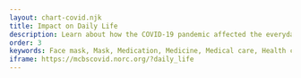 ```yaml
---
layout: chart-covid.njk
title: Impact on Daily Life
description: Learn about how the COVID-19 pandemic affected the everyday lives of Medicare beneficiaries.
order: 3
keywords: Face mask, Mask, Medication, Medicine, Medical care, Health care, Access, Access to care, Availability, Needs, Necessities, Financial security, Chronic, Coronavirus, Sex, Gender, Age, Income, Race, Ethnicity, Language, English, Dual, Dual eligible, Smoking, Smoker, Tobacco, Immune system, Appointment, MA, Medicare Advantage, Pandemic
iframe: https://mcbscovid.norc.org/?daily_life
---
```

